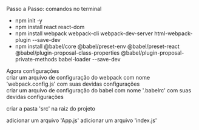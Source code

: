 Passo a Passo:
comandos no terminal

- npm init -y
- npm install react react-dom
- npm install webpack webpack-cli webpack-dev-server html-webpack-plugin --save-dev
- npm install @babel/core @babel/preset-env @babel/preset-react @babel/plugin-proposal-class-properties @babel/plugin-proposal-private-methods babel-loader --save-dev

Agora configurações<br>
criar um arquivo de configuração do webpack com nome 'webpack.config.js' com suas devidas configurações<br>
criar um arquivo de configuração do babel com nome '.babelrc' com suas devidas configurações

criar a pasta 'src' na raiz do projeto

adicionar um arquivo 'App.js'
adicionar um arquivo 'index.js'
